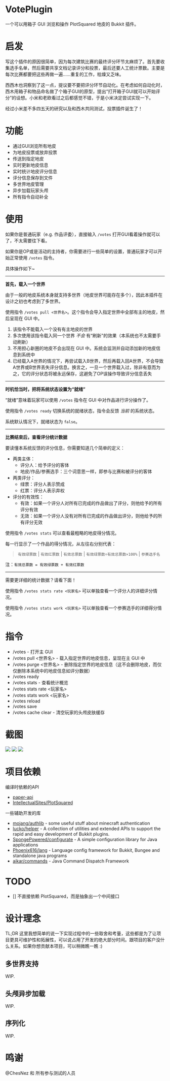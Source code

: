 # VotePlugin

一个可以用箱子 GUI 浏览和操作 PlotSquared 地皮的 Bukkit 插件。

# 启发

写这个插件的原因很简单，因为每次建筑比赛的最终评分环节太麻烦了。首先要收集选手名单，然后需要共享文档记录评分和投票，最后还要人工统计票数。主要是每次比赛都要把这些再做一遍……重复的工作，枯燥又乏味。

西西木也洞察到了这一点，提议要不要把评分环节自动化。在考虑如何自动化时，西木用箱子和物品命名做了个箱子GUI的原型，提出“打开箱子GUI就可以开始评分”的设想。小米和老欧看过之后都感觉不错，于是小米决定尝试实现一下。

经过小米差不多四五天的研究以及和西木共同测试，投票插件诞生了！

# 功能

- 通过GUI浏览所有地皮
- 为地皮投票或放弃投票
- 传送到指定地皮
- 实时更新地皮信息
- 实时统计地皮评分信息
- 评分信息保存到文件
- 多世界地皮管理
- 异步加载玩家头颅
- 所有指令自动补全

# 使用

如果你是普通玩家（e.g. 作品评委），直接输入 `/votes` 打开GUI看着操作就可以了，不太需要往下看。

如果你是OP或是活动的主持者，你需要进行一些简单的设置，普通玩家才可以开始正常使用 `/votes` 指令。

具体操作如下~

---

**首先，载入一个世界**

由于一般的地皮系统本身就支持多世界（地皮世界可能存在多个），因此本插件在设计之初也考虑到了多世界。

使用指令 `/votes pull <世界名>`。这个指令会导入指定世界中全部有主的地皮，然后呈现在 GUI 中。

1. 该指令不能载入一个没有有主地皮的世界
2. 多次使用该指令载入同一个世界 *不会* 有“刷新”的效果（本系统也不太需要手动刷新）
3. 不用担心新圈的地皮不会出现在 GUI 中。系统会监测并自动添加新的地皮信息到系统中
4. 已经载入A世界的情况下，再尝试载入B世界，然后再载入回A世界，不会导致A世界或B世界丢失评分信息。换言之，一旦一个世界载入过，除非有意而为之，它的评分状态将被永远保存，这避免了OP误操作导致评分信息丢失

---

**时机恰当时，把将系统状态设置为“就绪”**

“就绪”意味着玩家可以使用 `/votes` 指令在 GUI 中对作品进行评分操作了。

使用指令 `/votes ready` 切换系统的就绪状态，指令会反馈 *当前* 的系统状态。

系统默认情况下，就绪状态为 `false`。

---

**比赛结束后，查看评分统计数据**

要读懂本系统反馈的评分信息，你需要知道几个简单的定义：

- 两类主体：
  - 评分人：给予评分的客体
  - 地皮/作品/参赛选手：三个词意思一样，即参与比赛和被评分的客体
- 两类评分：
  - 绿票：评分人表示赞成
  - 红票：评分人表示弃权
- 评分的有效性：
  - 有效：如果一个评分人对所有已完成的作品做出了评分，则他给予的所有评分有效
  - 无效：如果一个评分人没有对所有已完成的作品做出评分，则他给予的所有评分无效

使用指令 `/votes stats` 可以查看最粗略的地皮得分情况。

每一行显示了一个作品的得分情况，从左往右分别代表：

> `有效绿票数` | `有效红票数` | `有效总票数` | `有效绿票数÷有效总票数×100%` | `参赛选手名`

注：`有效总票数 = 有效绿票数 + 有效红票数`

---

需要更详细的统计数据？请看下面！

使用指令 `/votes stats rate <玩家名>` 可以单独查看一个评分人的详细评分情况。

使用指令 `/votes stats work <玩家名>` 可以单独查看一个参赛选手的详细得分情况。

# 指令

- /votes - 打开主 GUI
- /votes pull <世界名> - 载入指定世界的地皮信息，呈现在主 GUI 中
- /votes purge <世界名> - 删除指定世界的地皮信息（这不会删除地皮，而仅仅删除本系统中的地皮信息如评分数据）
- /votes ready
- /votes stats - 查看统计概览
- /votes stats rate <玩家名>
- /votes stats work <玩家名>
- /votes reload
- /votes save
- /votes cache clear - 清空玩家的头颅皮肤缓存

# 截图

![](https://mimaru-jp.oss-ap-northeast-1.aliyuncs.com/imageshover-on-work.jpg)
![](https://mimaru-jp.oss-ap-northeast-1.aliyuncs.com/imagesmain-gui.jpg)
![](https://mimaru-jp.oss-ap-northeast-1.aliyuncs.com/imagesback.jpg)

# 项目依赖

编译时依赖的API

- [paper-api](https://papermc.io/)
- [IntellectualSites/PlotSquared](https://github.com/IntellectualSites/PlotSquared)

一些辅助开发的库

- [mojang/authlib](https://mvnrepository.com/artifact/com.mojang/authlib/1.5.25) - some useful stuff about minecraft authentication
- [lucko/helper](https://github.com/lucko/helper) - A collection of utilities and extended APIs to support the rapid and easy development of Bukkit plugins.
- [SpongePowered/configurate](https://github.com/SpongePowered/Configurate) - A simple configuration library for Java applications
- [Phoenix616/lang](https://github.com/Phoenix616/lang) - Language config framework for Bukkit, Bungee and standalone java programs
- [aikar/commands](https://github.com/aikar/commands) - Java Command Dispatch Framework

# TODO

- [] 不直接依赖 PlotSquared，而是抽象出一个中间接口

# 设计理念

TL;DR 这里我想简单的说一下实现过程中的一些取舍和考量，这些都是为了让项目更具可维护性和拓展性，可以说占用了开发的绝大部分时间。跟项目的客户没什么关系。如果你想贡献本项目，可以稍微瞧一瞧 :)

## 多世界支持

WIP.

## 头颅异步加载

WIP.

## 序列化

WIP.

# 鸣谢

@ChesNez 和 所有参与测试的人员